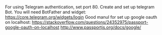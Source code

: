 For using Telegram authentication, set port 80.
Create and set up telegram Bot. You will need BotFather and widget: https://core.telegram.org/widgets/login
Good manul for set up google oauth on localhost:
https://stackoverflow.com/questions/24352975/passport-google-oauth-on-localhost
http://www.passportjs.org/docs/google/
